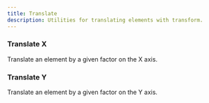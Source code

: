 ```yaml
---
title: Translate
description: Utilities for translating elements with transform.
---
```

<table-utility prefix="translate" property="translate" class="mb-lg">
  <template #value="{ value }">
    translate: {{ value }} {{ value }};
  </template>
</table-utility>

<table-utility prefix="-translate" property="translate" class="mb-lg">
  <template #value="{ value }">
    translate: -{{ value }} -{{ value }};
  </template>
</table-utility>

### Translate X
Translate an element by a given factor on the X axis.

<table-utility prefix="translate-x" property="translate" class="mb-lg">
  <template #value="{ value }">
      translate: {{ value }};
  </template>
</table-utility>

<table-utility prefix="-translate-x" property="translate" class="mb-lg">
  <template #value="{ value }">
      translate: -{{ value }};
  </template>
</table-utility>

### Translate Y
Translate an element by a given factor on the Y axis.

<table-utility prefix="translate-y" property="translate">
    <template #value="{ value }">
      translate: 0 {{ value }};
  </template>
</table-utility>

<table-utility prefix="-translate-y" property="translate">
    <template #value="{ value }">
      translate: 0 -{{ value }};
  </template>
</table-utility>